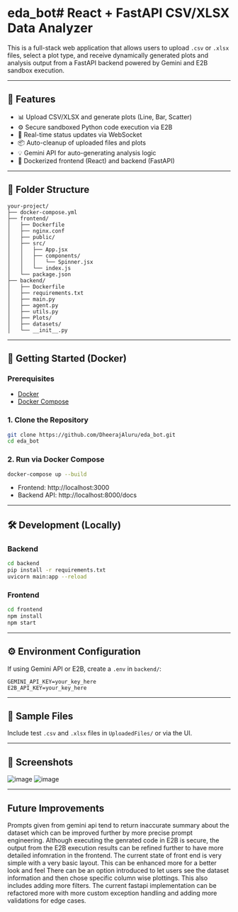 # eda_bot# React + FastAPI CSV/XLSX Data Analyzer

This is a full-stack web application that allows users to upload `.csv` or `.xlsx` files, select a plot type, and receive dynamically generated plots and analysis output from a FastAPI backend powered by Gemini and E2B sandbox execution.

---

## 🔧 Features

- 📊 Upload CSV/XLSX and generate plots (Line, Bar, Scatter)
- ⚙️ Secure sandboxed Python code execution via E2B
- 🔁 Real-time status updates via WebSocket
- 📦 Auto-cleanup of uploaded files and plots
- 💡 Gemini API for auto-generating analysis logic
- 🐳 Dockerized frontend (React) and backend (FastAPI)

---

## 📁 Folder Structure

```
your-project/
├── docker-compose.yml
├── frontend/
│   ├── Dockerfile
│   ├── nginx.conf
│   ├── public/
│   ├── src/
│   │   ├── App.jsx
│   │   ├── components/
│   │   │   └── Spinner.jsx
│   │   └── index.js
│   └── package.json
├── backend/
│   ├── Dockerfile
│   ├── requirements.txt
│   ├── main.py
│   ├── agent.py
│   ├── utils.py
│   ├── Plots/
│   ├── datasets/
│   └── __init__.py
```

---

## 🚀 Getting Started (Docker)

### Prerequisites
- [Docker](https://www.docker.com/)
- [Docker Compose](https://docs.docker.com/compose/)

### 1. Clone the Repository
```bash
git clone https://github.com/DheerajAluru/eda_bot.git
cd eda_bot
```

### 2. Run via Docker Compose
```bash
docker-compose up --build
```

- Frontend: http://localhost:3000
- Backend API: http://localhost:8000/docs

---

## 🛠 Development (Locally)

### Backend
```bash
cd backend
pip install -r requirements.txt
uvicorn main:app --reload
```

### Frontend
```bash
cd frontend
npm install
npm start
```

---

## ⚙️ Environment Configuration
If using Gemini API or E2B, create a `.env` in `backend/`:
```env
GEMINI_API_KEY=your_key_here
E2B_API_KEY=your_key_here
```

---

## 🧪 Sample Files
Include test `.csv` and `.xlsx` files in `UploadedFiles/` or via the UI.

---

## 📸 Screenshots
![image](https://drive.google.com/uc?export=view&id=1JXt5WNzridKwe35zsjq_v0eHbCNQrmVB)
![image](https://drive.google.com/uc?export=view&id=1SJztEe_WK7kNCvtgFAnGD-WKC7riIGrx)

---

## Future Improvements
Prompts given from gemini api tend to return inaccurate summary about the dataset which can be improved further by more precise prompt engineering.
Although executing the genrated code in E2B is secure, the output from the E2B execution results can be refined further to have more detailed infomration in the frontend.
The current state of front end is very simple with a very basic layout. This can be enhanced more for a better look and feel
There can be an option introduced to let users see the dataset information and then chose specific column wise plottings. This also includes adding more filters.
The current fastapi implementation can be refactored more with more custom exception handling and adding more validations for edge cases.